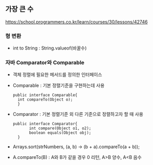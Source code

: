 ## 가장 큰 수 

<https://school.programmers.co.kr/learn/courses/30/lessons/42746> 

### 형 변환
* int to String : String.valueof(바꿀수)

### 자바 Comparator와 Comparable
* 객체 정렬에 필요한 메서드를 정의한 인터페이스
* Comparable : 기본 정렬기준을 구현하는데 사용
  <pre><code>public interface Comparable{
    int compareTo(Object o); 
    }</code></pre>
    
* Comparator : 기본 정렬기준 외 다른 기준으로 정렬하고자 할 때 사용
  <pre><code>public interface Comparator{
         int compare(Object o1, o2);
         boolean equals(Object obj); 
    }</code></pre>

* Arrays.sort(strNumbers, (a, b) -> (b + a).compareTo(a + b));
* A.compareTo(B) : A와 B가 같을 경우 0 리턴,  A>B 양수, A<B 음수

